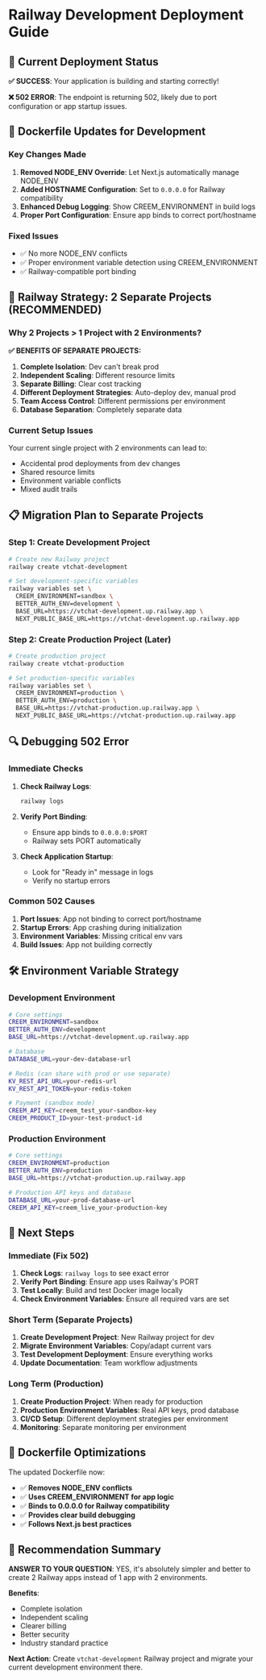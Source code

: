# Railway Development Deployment Guide

## 🎯 Current Deployment Status

**✅ SUCCESS**: Your application is building and starting correctly!

**❌ 502 ERROR**: The endpoint is returning 502, likely due to port configuration or app startup issues.

## 🔧 Dockerfile Updates for Development

### Key Changes Made

1. **Removed NODE_ENV Override**: Let Next.js automatically manage NODE_ENV
2. **Added HOSTNAME Configuration**: Set to `0.0.0.0` for Railway compatibility
3. **Enhanced Debug Logging**: Show CREEM_ENVIRONMENT in build logs
4. **Proper Port Configuration**: Ensure app binds to correct port/hostname

### Fixed Issues

- ✅ No more NODE_ENV conflicts
- ✅ Proper environment variable detection using CREEM_ENVIRONMENT
- ✅ Railway-compatible port binding

## 🚀 Railway Strategy: 2 Separate Projects (RECOMMENDED)

### Why 2 Projects > 1 Project with 2 Environments?

**✅ BENEFITS OF SEPARATE PROJECTS:**

1. **Complete Isolation**: Dev can't break prod
2. **Independent Scaling**: Different resource limits
3. **Separate Billing**: Clear cost tracking
4. **Different Deployment Strategies**: Auto-deploy dev, manual prod
5. **Team Access Control**: Different permissions per environment
6. **Database Separation**: Completely separate data

### Current Setup Issues

Your current single project with 2 environments can lead to:

- Accidental prod deployments from dev changes
- Shared resource limits
- Environment variable conflicts
- Mixed audit trails

## 📋 Migration Plan to Separate Projects

### Step 1: Create Development Project

```bash
# Create new Railway project
railway create vtchat-development

# Set development-specific variables
railway variables set \
  CREEM_ENVIRONMENT=sandbox \
  BETTER_AUTH_ENV=development \
  BASE_URL=https://vtchat-development.up.railway.app \
  NEXT_PUBLIC_BASE_URL=https://vtchat-development.up.railway.app
```

### Step 2: Create Production Project (Later)

```bash
# Create production project
railway create vtchat-production

# Set production-specific variables
railway variables set \
  CREEM_ENVIRONMENT=production \
  BETTER_AUTH_ENV=production \
  BASE_URL=https://vtchat-production.up.railway.app \
  NEXT_PUBLIC_BASE_URL=https://vtchat-production.up.railway.app
```

## 🔍 Debugging 502 Error

### Immediate Checks

1. **Check Railway Logs**:

   ```bash
   railway logs
   ```

2. **Verify Port Binding**:
   - Ensure app binds to `0.0.0.0:$PORT`
   - Railway sets PORT automatically

3. **Check Application Startup**:
   - Look for "Ready in" message in logs
   - Verify no startup errors

### Common 502 Causes

1. **Port Issues**: App not binding to correct port/hostname
2. **Startup Errors**: App crashing during initialization
3. **Environment Variables**: Missing critical env vars
4. **Build Issues**: App not building correctly

## 🛠 Environment Variable Strategy

### Development Environment

```bash
# Core settings
CREEM_ENVIRONMENT=sandbox
BETTER_AUTH_ENV=development
BASE_URL=https://vtchat-development.up.railway.app

# Database
DATABASE_URL=your-dev-database-url

# Redis (can share with prod or use separate)
KV_REST_API_URL=your-redis-url
KV_REST_API_TOKEN=your-redis-token

# Payment (sandbox mode)
CREEM_API_KEY=creem_test_your-sandbox-key
CREEM_PRODUCT_ID=your-test-product-id
```

### Production Environment

```bash
# Core settings
CREEM_ENVIRONMENT=production
BETTER_AUTH_ENV=production
BASE_URL=https://vtchat-production.up.railway.app

# Production API keys and database
DATABASE_URL=your-prod-database-url
CREEM_API_KEY=creem_live_your-production-key
```

## 📝 Next Steps

### Immediate (Fix 502)

1. **Check Logs**: `railway logs` to see exact error
2. **Verify Port Binding**: Ensure app uses Railway's PORT
3. **Test Locally**: Build and test Docker image locally
4. **Check Environment Variables**: Ensure all required vars are set

### Short Term (Separate Projects)

1. **Create Development Project**: New Railway project for dev
2. **Migrate Environment Variables**: Copy/adapt current vars
3. **Test Development Deployment**: Ensure everything works
4. **Update Documentation**: Team workflow adjustments

### Long Term (Production)

1. **Create Production Project**: When ready for production
2. **Production Environment Variables**: Real API keys, prod database
3. **CI/CD Setup**: Different deployment strategies per environment
4. **Monitoring**: Separate monitoring per environment

## 🔧 Dockerfile Optimizations

The updated Dockerfile now:

- ✅ **Removes NODE_ENV conflicts**
- ✅ **Uses CREEM_ENVIRONMENT for app logic**
- ✅ **Binds to 0.0.0.0 for Railway compatibility**
- ✅ **Provides clear build debugging**
- ✅ **Follows Next.js best practices**

## 🎯 Recommendation Summary

**ANSWER TO YOUR QUESTION**: YES, it's absolutely simpler and better to create 2 Railway apps instead of 1 app with 2 environments.

**Benefits**:

- Complete isolation
- Independent scaling
- Clearer billing
- Better security
- Industry standard practice

**Next Action**: Create `vtchat-development` Railway project and migrate your current development environment there.
